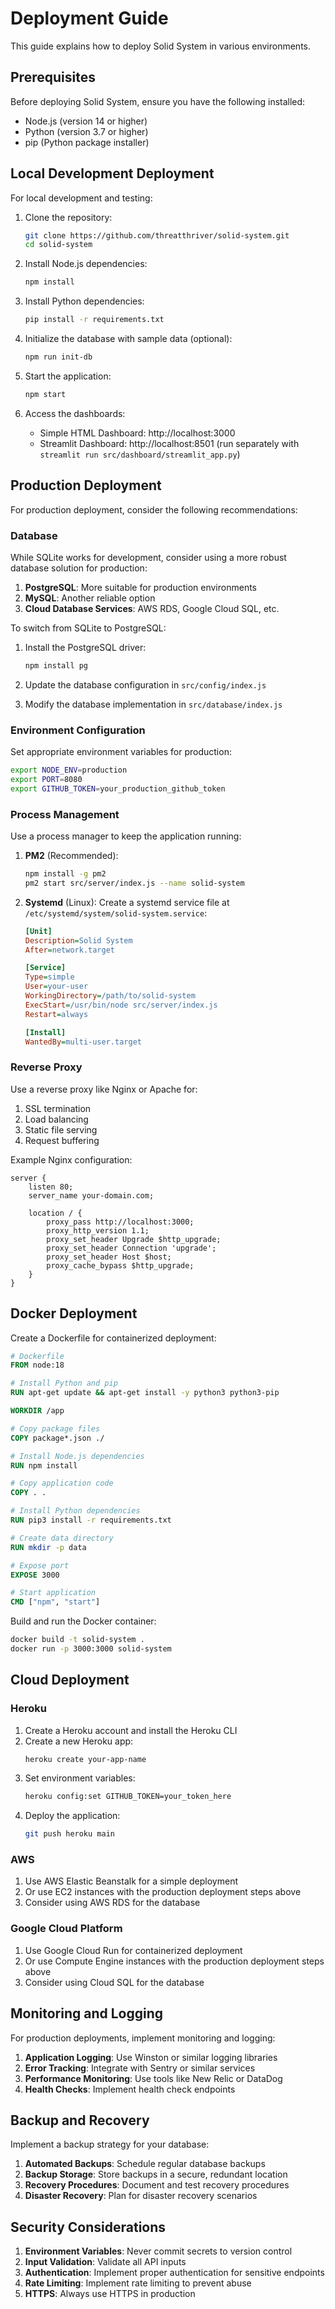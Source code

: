 # Deployment Guide

This guide explains how to deploy Solid System in various environments.

## Prerequisites

Before deploying Solid System, ensure you have the following installed:
- Node.js (version 14 or higher)
- Python (version 3.7 or higher)
- pip (Python package installer)

## Local Development Deployment

For local development and testing:

1. Clone the repository:
   ```bash
   git clone https://github.com/threatthriver/solid-system.git
   cd solid-system
   ```

2. Install Node.js dependencies:
   ```bash
   npm install
   ```

3. Install Python dependencies:
   ```bash
   pip install -r requirements.txt
   ```

4. Initialize the database with sample data (optional):
   ```bash
   npm run init-db
   ```

5. Start the application:
   ```bash
   npm start
   ```

6. Access the dashboards:
   - Simple HTML Dashboard: http://localhost:3000
   - Streamlit Dashboard: http://localhost:8501 (run separately with `streamlit run src/dashboard/streamlit_app.py`)

## Production Deployment

For production deployment, consider the following recommendations:

### Database

While SQLite works for development, consider using a more robust database solution for production:

1. **PostgreSQL**: More suitable for production environments
2. **MySQL**: Another reliable option
3. **Cloud Database Services**: AWS RDS, Google Cloud SQL, etc.

To switch from SQLite to PostgreSQL:

1. Install the PostgreSQL driver:
   ```bash
   npm install pg
   ```

2. Update the database configuration in `src/config/index.js`

3. Modify the database implementation in `src/database/index.js`

### Environment Configuration

Set appropriate environment variables for production:

```bash
export NODE_ENV=production
export PORT=8080
export GITHUB_TOKEN=your_production_github_token
```

### Process Management

Use a process manager to keep the application running:

1. **PM2** (Recommended):
   ```bash
   npm install -g pm2
   pm2 start src/server/index.js --name solid-system
   ```

2. **Systemd** (Linux):
   Create a systemd service file at `/etc/systemd/system/solid-system.service`:
   ```ini
   [Unit]
   Description=Solid System
   After=network.target

   [Service]
   Type=simple
   User=your-user
   WorkingDirectory=/path/to/solid-system
   ExecStart=/usr/bin/node src/server/index.js
   Restart=always

   [Install]
   WantedBy=multi-user.target
   ```

### Reverse Proxy

Use a reverse proxy like Nginx or Apache for:

1. SSL termination
2. Load balancing
3. Static file serving
4. Request buffering

Example Nginx configuration:
```nginx
server {
    listen 80;
    server_name your-domain.com;

    location / {
        proxy_pass http://localhost:3000;
        proxy_http_version 1.1;
        proxy_set_header Upgrade $http_upgrade;
        proxy_set_header Connection 'upgrade';
        proxy_set_header Host $host;
        proxy_cache_bypass $http_upgrade;
    }
}
```

## Docker Deployment

Create a Dockerfile for containerized deployment:

```dockerfile
# Dockerfile
FROM node:18

# Install Python and pip
RUN apt-get update && apt-get install -y python3 python3-pip

WORKDIR /app

# Copy package files
COPY package*.json ./

# Install Node.js dependencies
RUN npm install

# Copy application code
COPY . .

# Install Python dependencies
RUN pip3 install -r requirements.txt

# Create data directory
RUN mkdir -p data

# Expose port
EXPOSE 3000

# Start application
CMD ["npm", "start"]
```

Build and run the Docker container:

```bash
docker build -t solid-system .
docker run -p 3000:3000 solid-system
```

## Cloud Deployment

### Heroku

1. Create a Heroku account and install the Heroku CLI
2. Create a new Heroku app:
   ```bash
   heroku create your-app-name
   ```
3. Set environment variables:
   ```bash
   heroku config:set GITHUB_TOKEN=your_token_here
   ```
4. Deploy the application:
   ```bash
   git push heroku main
   ```

### AWS

1. Use AWS Elastic Beanstalk for a simple deployment
2. Or use EC2 instances with the production deployment steps above
3. Consider using AWS RDS for the database

### Google Cloud Platform

1. Use Google Cloud Run for containerized deployment
2. Or use Compute Engine instances with the production deployment steps above
3. Consider using Cloud SQL for the database

## Monitoring and Logging

For production deployments, implement monitoring and logging:

1. **Application Logging**: Use Winston or similar logging libraries
2. **Error Tracking**: Integrate with Sentry or similar services
3. **Performance Monitoring**: Use tools like New Relic or DataDog
4. **Health Checks**: Implement health check endpoints

## Backup and Recovery

Implement a backup strategy for your database:

1. **Automated Backups**: Schedule regular database backups
2. **Backup Storage**: Store backups in a secure, redundant location
3. **Recovery Procedures**: Document and test recovery procedures
4. **Disaster Recovery**: Plan for disaster recovery scenarios

## Security Considerations

1. **Environment Variables**: Never commit secrets to version control
2. **Input Validation**: Validate all API inputs
3. **Authentication**: Implement proper authentication for sensitive endpoints
4. **Rate Limiting**: Implement rate limiting to prevent abuse
5. **HTTPS**: Always use HTTPS in production